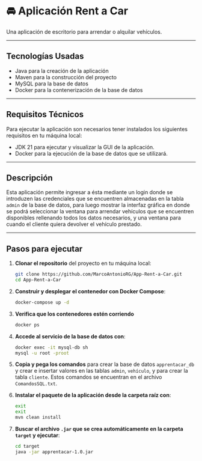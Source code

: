# 🚘 **Aplicación Rent a Car**

Una aplicación de escritorio para arrendar o alquilar vehículos.

---

## **Tecnologías Usadas**
- Java para la creación de la aplicación
- Maven para la construcción del proyecto
- MySQL para la base de datos
- Docker para la contenerización de la base de datos

---

## **Requisitos Técnicos**

Para ejecutar la aplicación son necesarios tener instalados los siguientes requisitos en tu máquina local:

- JDK 21 para ejecutar y visualizar la GUI de la aplicación.
- Docker para la ejecución de la base de datos que se utilizará.

---

## **Descripción**

Esta aplicación permite ingresar a ésta mediante un login donde se introduzen las credenciales que se encuentren almacenadas en la tabla `admin` de la base de datos, para luego mostrar la interfaz gráfica en donde se podrá seleccionar la ventana para arrendar vehículos que se encuentren disponibles rellenando todos los datos necesarios, y una ventana para cuando el cliente quiera devolver el vehículo prestado.

---

## **Pasos para ejecutar**

1. **Clonar el repositorio** del proyecto en tu máquina local:
   ```bash
   git clone https://github.com/MarcoAntonioRG/App-Rent-a-Car.git
   cd App-Rent-a-Car

2. **Construir y desplegar el contenedor con Docker Compose**:
   ```bash
   docker-compose up -d

3. **Verifica que los contenedores estén corriendo**
   ```bash
   docker ps
   
4. **Accede al servicio de la base de datos con**:
   ```bash
   docker exec -it mysql-db sh
   mysql -u root -proot
   
5. **Copia y pega los comandos** para crear la base de datos `apprentacar_db` y crear e insertar valores en las tablas `admin`, `vehículo`, y para crear la tabla `cliente`. Estos comandos se encuentran en el archivo `ComandosSQL.txt`.

7. **Instalar el paquete de la aplicación desde la carpeta raíz con**:
   ```bash
   exit
   exit
   mvn clean install

9. **Buscar el archivo `.jar` que se crea automáticamente en la carpeta `target` y ejecutar**:
   ```bash
   cd target
   java -jar apprentacar-1.0.jar
